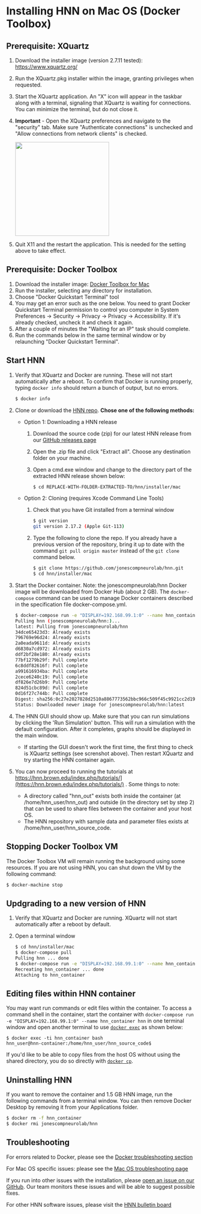 # Installing HNN on Mac OS (Docker Toolbox)

## Prerequisite: XQuartz

1. Download the installer image (version 2.7.11 tested): https://www.xquartz.org/
2. Run the XQuartz.pkg installer within the image, granting privileges when requested.
3. Start the XQuartz application. An "X" icon will appear in the taskbar along with a terminal, signaling that XQuartz is waiting for connections. You can minimize the terminal, but do not close it.
4. **Important** - Open the XQuartz preferences and navigate to the "security" tab. Make sure "Authenticate connections" is unchecked and "Allow connections from network clients" is checked.

   <img src="install_pngs/xquartz_preferences.png" height="250" />
5. Quit X11 and the restart the application. This is needed for the setting above to take effect.

## Prerequisite: Docker Toolbox

1. Download the installer image: [Docker Toolbox for Mac](https://docs.docker.com/toolbox/toolbox_install_mac/)
2. Run the installer, selecting any directory for installation.
3. Choose "Docker Quickstart Terminal" tool
4. You may get an error such as the one below. You need to grant Docker Quickstart Terminal permission to control you computer in System Preferences -> Security -> Privacy -> Privacy -> Accessibility. If it's already checked, uncheck it and check it again.
5. After a couple of minutes the "Waiting for an IP" task should complete.
6. Run the commands below in the same terminal window or by relaunching "Docker Quickstart Terminal".

## Start HNN

1. Verify that XQuartz and Docker are running. These will not start automatically after a reboot. To confirm that Docker is running properly, typing `docker info` should return a bunch of output, but no errors.

    ```bash
    $ docker info
    ```

2. Clone or download the [HNN repo](https://github.com/jonescompneurolab/hnn). **Chose one of the following methods:**
   * Option 1: Downloading a HNN release

     1. Download the source code (zip) for our latest HNN release from our [GitHub releases page](https://github.com/jonescompneurolab/hnn/releases)
     2. Open the .zip file and click "Extract all". Choose any destination folder on your machine.
     3. Open a cmd.exe window and change to the directory part of the extracted HNN release shown below:

        ```bash
        $ cd REPLACE-WITH-FOLDER-EXTRACTED-TO/hnn/installer/mac
        ```

   * Option 2: Cloning (requires Xcode Command Line Tools)

     1. Check that you have Git installed from a terminal window

        ```bash
        $ git version
        git version 2.17.2 (Apple Git-113)
        ```

     2. Type the following to clone the repo. If you already have a previous version of the repository, bring it up to date with the command `git pull origin master` instead of the `git clone` command below.

        ```bash
        $ git clone https://github.com/jonescompneurolab/hnn.git
        $ cd hnn/installer/mac
        ```

3. Start the Docker container. Note: the jonescompneurolab/hnn Docker image will be downloaded from Docker Hub (about 2 GB). The `docker-compose` command can be used to manage Docker containers described in the specification file docker-compose.yml.

    ```bash
    $ docker-compose run -e "DISPLAY=192.168.99.1:0" --name hnn_container hnn
    Pulling hnn (jonescompneurolab/hnn:)...
    latest: Pulling from jonescompneurolab/hnn
    34dce65423d3: Already exists
    796769e96d24: Already exists
    2a0eada9611d: Already exists
    d6830a7cd972: Already exists
    ddf2bf28e180: Already exists
    77bf1279b29f: Pull complete
    6c8ddf82616f: Pull complete
    a991616934ba: Pull complete
    2cece6240c19: Pull complete
    df826e7d26b9: Pull complete
    824d51cbc89d: Pull complete
    0d16f27c744b: Pull complete
    Digest: sha256:0c27e2027828d2510a8867773562bbc966c509f45c9921cc2d1973c575d327b3
    Status: Downloaded newer image for jonescompneurolab/hnn:latest
    ```

4. The HNN GUI should show up. Make sure that you can run simulations by clicking the 'Run Simulation' button. This will run a simulation with the default configuration. After it completes, graphs should be displayed in the main window.
    * If starting the GUI doesn't work the first time, the first thing to check is XQuartz settings (see screnshot above). Then restart XQuartz and try starting the HNN container again.
5. You can now proceed to running the tutorials at https://hnn.brown.edu/index.php/tutorials/](https://hnn.brown.edu/index.php/tutorials/) . Some things to note:
   * A directory called "hnn_out" exists both inside the container (at /home/hnn_user/hnn_out) and outside (in the directory set by step 2) that can be used to share files between the container and your host OS.
   * The HNN repository with sample data and parameter files exists at /home/hnn_user/hnn_source_code.

## Stopping Docker Toolbox VM

The Docker Toolbox VM will remain running the background using some resources. If you are not using HNN, you can shut down the VM by the following command:

   ```bash
   $ docker-machine stop
   ```

## Updgrading to a new version of HNN

1. Verify that XQuartz and Docker are running. XQuartz will not start automatically after a reboot by default.
2. Open a terminal window

    ```bash
    $ cd hnn/installer/mac
    $ docker-compose pull
    Pulling hnn ... done
    $ docker-compose run -e "DISPLAY=192.168.99.1:0" --name hnn_container hnn
    Recreating hnn_container ... done
    Attaching to hnn_container
    ```

## Editing files within HNN container

You may want run commands or edit files within the container. To access a command shell in the container, start the container with `docker-compose run -e "DISPLAY=192.168.99.1:0" --name hnn_container hnn` in one terminal window and open another terminal to use [`docker exec`](https://docs.docker.com/engine/reference/commandline/exec/) as shown below:

```none
$ docker exec -ti hnn_container bash
hnn_user@hnn-container:/home/hnn_user/hnn_source_code$
```

If you'd like to be able to copy files from the host OS without using the shared directory, you do so directly with [`docker cp`](https://docs.docker.com/engine/reference/commandline/cp/).

## Uninstalling HNN

If you want to remove the container and 1.5 GB HNN image, run the following commands from a terminal window. You can then remove Docker Desktop by removing it from your Applications folder.

```bash
$ docker rm -f hnn_container
$ docker rmi jonescompneurolab/hnn
```

## Troubleshooting

For errors related to Docker, please see the [Docker troubleshooting section](../docker/troubleshooting.md)

For Mac OS specific issues: please see the [Mac OS troubleshooting page](troubleshooting.md)

If you run into other issues with the installation, please [open an issue on our GitHub](https://github.com/jonescompneurolab/hnn/issues). Our team monitors these issues and will be able to suggest possible fixes.

For other HNN software issues, please visit the [HNN bulletin board](https://www.neuron.yale.edu/phpBB/viewforum.php?f=46)
